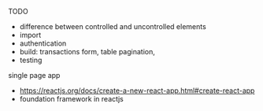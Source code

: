 TODO
* difference between controlled and uncontrolled elements
* import
* authentication
* build: transactions form, table pagination,
* testing

single page app
* https://reactjs.org/docs/create-a-new-react-app.html#create-react-app
* foundation framework in reactjs 
